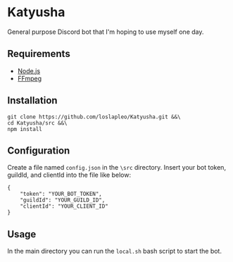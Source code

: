 # Katyusha

General purpose Discord bot that I'm hoping to use myself one day.

## Requirements

- [Node.js](https://nodejs.org/en/download)
- [FFmpeg](https://www.ffmpeg.org/download.html)

## Installation

```
git clone https://github.com/loslapleo/Katyusha.git &&\
cd Katyusha/src &&\
npm install
```

## Configuration

Create a file named `config.json` in the `\src` directory. Insert your bot token, guildId, and clientId into the file like below:

```
{
    "token": "YOUR_BOT_TOKEN",
    "guildId": "YOUR_GUILD_ID",
    "clientId": "YOUR_CLIENT_ID"
}
```

## Usage

In the main directory you can run the `local.sh` bash script to start the bot.
